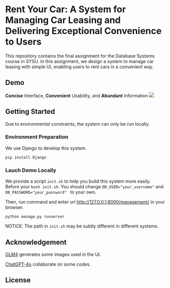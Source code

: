 # Rent Your Car: A System for Managing Car Leasing and Delivering Exceptional Convenience to Users

This repository contains the final assignment for the Database Systems course in SYSU. In this assignment, we design a system to manage car leasing with simple UI, enabling users to rent cars in a convenient way.

## Demo
**Concise** Interface, **Convenient** Usability, and **Abundant** Information
![](paper/pic/demo_censored.gif)

## Getting Started

Due to environmental constraints, the system can only be run locally. 

### Environment Preparation

We use Django to develop this system.
``` shell
pip install Django
```

### Lauch Demo Locally

We provide a script ``init.sh`` to help you build this system more easily. Before your ``bash init.sh``. You should change ``DB_USER="your_username"`` and ``DB_PASSWORD="your_password" `` to your own.

Then, run command and enter url http://127.0.0.1:8000/management/ in your browser.
```shell
python manage.py runserver
```

NOTICE: The path in ``init.sh`` may be subtly different in different systems.

## Acknowledgement

[GLM4](https://github.com/THUDM/GLM-4) generates some images used in the UI.

[ChatGPT-4o](https://openai.com/index/hello-gpt-4o/) collaborate on some codes.

## License